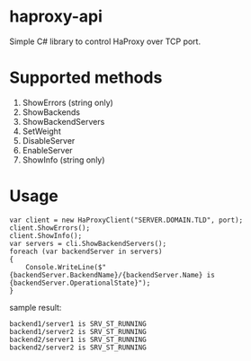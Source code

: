 # haproxy-api

Simple C# library to control HaProxy over TCP port.

# Supported methods

1. ShowErrors (string only)
2. ShowBackends
3. ShowBackendServers
4. SetWeight
5. DisableServer
6. EnableServer
7. ShowInfo (string only)

# Usage


	var client = new HaProxyClient("SERVER.DOMAIN.TLD", port);
	client.ShowErrors();
	client.ShowInfo();
	var servers = cli.ShowBackendServers();
	foreach (var backendServer in servers)
	{
		Console.WriteLine($"{backendServer.BackendName}/{backendServer.Name} is {backendServer.OperationalState}");
	}

sample result:

	backend1/server1 is SRV_ST_RUNNING
	backend1/server2 is SRV_ST_RUNNING
	backend2/server1 is SRV_ST_RUNNING
	backend2/server2 is SRV_ST_RUNNING
